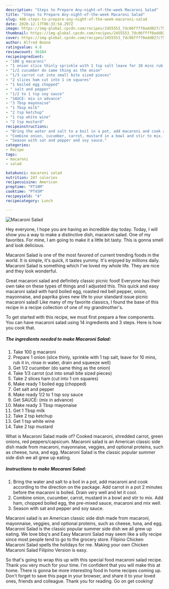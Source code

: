 ```yaml
---
description: "Steps to Prepare Any-night-of-the-week Macaroni Salad"
title: "Steps to Prepare Any-night-of-the-week Macaroni Salad"
slug: 486-steps-to-prepare-any-night-of-the-week-macaroni-salad
date: 2020-12-17T06:33:54.297Z
image: https://img-global.cpcdn.com/recipes/2455553_7dc06ffff0add027/751x532cq70/macaroni-salad-recipe-main-photo.jpg
thumbnail: https://img-global.cpcdn.com/recipes/2455553_7dc06ffff0add027/751x532cq70/macaroni-salad-recipe-main-photo.jpg
cover: https://img-global.cpcdn.com/recipes/2455553_7dc06ffff0add027/751x532cq70/macaroni-salad-recipe-main-photo.jpg
author: Alfred Boone
ratingvalue: 4.6
reviewcount: 36184
recipeingredient:
- "100 g macaroni"
- "1 onion slice thinly sprinkle with 1 tsp salt leave for 10 mins rub it in rinse in water drain and squeeze well"
- "1/2 cucumber do same thing as the onion"
- "1/3 carrot cut into small bite sized pieces"
- "2 slices ham cut into 1 cm squares"
- "1 boiled egg chopped"
- " salt and pepper"
- "1/2 to 1 tsp soy sauce"
- "SAUCE: mix in advance"
- "3 Tbsp mayonaise"
- "1 Tbsp milk"
- "2 tsp ketchup"
- "1 tsp white wine"
- "2 tsp mustard"
recipeinstructions:
- "Bring the water and salt to a boil in a pot, add macaroni and cook according to the direction on the package. Add carrot in a pot 2 minutes before the macaroni is boiled. Drain very well and let it cool."
- "Combine onion, cucumber, carrot, mustard in a bowl and stir to mix. Add ham, chopped boiled egg, the pre-mixed sauce, macaroni and mix well."
- "Season with sat and pepper and soy sauce."
categories:
- Recipe
tags:
- macaroni
- salad

katakunci: macaroni salad 
nutrition: 247 calories
recipecuisine: American
preptime: "PT10M"
cooktime: "PT45M"
recipeyield: "4"
recipecategory: Lunch

---
```



![Macaroni Salad](https://img-global.cpcdn.com/recipes/2455553_7dc06ffff0add027/751x532cq70/macaroni-salad-recipe-main-photo.jpg)

Hey everyone, I hope you are having an incredible day today. Today, I will show you a way to make a distinctive dish, macaroni salad. One of my favorites. For mine, I am going to make it a little bit tasty. This is gonna smell and look delicious.

Macaroni Salad is one of the most favored of current trending foods in the world. It is simple, it's quick, it tastes yummy. It's enjoyed by millions daily. Macaroni Salad is something which I've loved my whole life. They are nice and they look wonderful.

Great macaroni salad and definitely classic picnic food! Everyone has their own take on these types of things and I adjusted this. This quick and easy macaroni salad with hard boiled egg, roasted red bell pepper, onion, mayonnaise, and paprika gives new life to your standard issue picnic macaroni salad! Like many of my favorite classics, I found the base of this recipe in a recipe collection of one of my grandmother&#39;s.


To get started with this recipe, we must first prepare a few components. You can have macaroni salad using 14 ingredients and 3 steps. Here is how you cook that.

<!--inarticleads1-->

##### The ingredients needed to make Macaroni Salad:

1. Take 100 g macaroni
1. Prepare 1 onion (slice thinly, sprinkle with 1 tsp salt, leave for 10 mins, rub it in, rinse in water, drain and squeeze well)
1. Get 1/2 cucumber (do same thing as the onion)
1. Take 1/3 carrot (cut into small bite sized pieces)
1. Take 2 slices ham (cut into 1 cm squares)
1. Make ready 1 boiled egg (chopped)
1. Get  salt and pepper
1. Make ready 1/2 to 1 tsp soy sauce
1. Get SAUCE: (mix in advance)
1. Make ready 3 Tbsp mayonaise
1. Get 1 Tbsp milk
1. Take 2 tsp ketchup
1. Get 1 tsp white wine
1. Take 2 tsp mustard


What is Macaroni Salad made of? Cooked macaroni, shredded carrot, green onions, red peppers/capsicum. Macaroni salad is an American classic side dish made from macaroni, mayonnaise, veggies, and optional proteins, such as cheese, tuna, and egg. Macaroni Salad is the classic popular summer side dish we all grew up eating. 

<!--inarticleads2-->

##### Instructions to make Macaroni Salad:

1. Bring the water and salt to a boil in a pot, add macaroni and cook according to the direction on the package. Add carrot in a pot 2 minutes before the macaroni is boiled. Drain very well and let it cool.
1. Combine onion, cucumber, carrot, mustard in a bowl and stir to mix. Add ham, chopped boiled egg, the pre-mixed sauce, macaroni and mix well.
1. Season with sat and pepper and soy sauce.


Macaroni salad is an American classic side dish made from macaroni, mayonnaise, veggies, and optional proteins, such as cheese, tuna, and egg. Macaroni Salad is the classic popular summer side dish we all grew up eating. We love bbq&#39;s and Easy Macaroni Salad may seem like a silly recipe since most people tend to go to the grocery store. Filipino Chicken Macaroni Salad spells the holidays for me. Making your own Chicken Macaroni Salad Filipino Version is easy. 

So that's going to wrap this up with this special food macaroni salad recipe. Thank you very much for your time. I'm confident that you will make this at home. There is gonna be more interesting food in home recipes coming up. Don't forget to save this page in your browser, and share it to your loved ones, friends and colleague. Thank you for reading. Go on get cooking!

